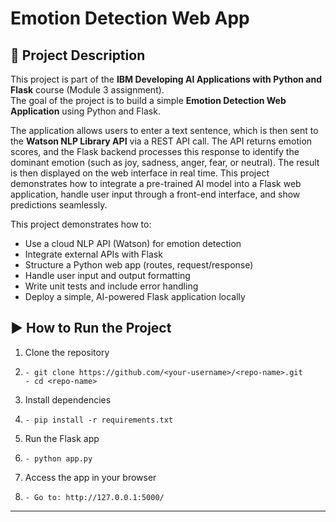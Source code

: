 # Emotion Detection Web App

## 📖 Project Description

This project is part of the **IBM Developing AI Applications with Python and Flask** course (Module 3 assignment).  
The goal of the project is to build a simple **Emotion Detection Web Application** using Python and Flask.  

The application allows users to enter a text sentence, which is then sent to the **Watson NLP Library API** via a REST API call. The API returns emotion scores, and the Flask backend processes this response to identify the dominant emotion (such as joy, sadness, anger, fear, or neutral). The result is then displayed on the web interface in real time. This project demonstrates how to integrate a pre-trained AI model into a Flask web application, handle user input through a front-end interface, and show predictions seamlessly.
 
This project demonstrates how to:  
- Use a cloud NLP API (Watson) for emotion detection  
- Integrate external APIs with Flask  
- Structure a Python web app (routes, request/response)  
- Handle user input and output formatting  
- Write unit tests and include error handling  
- Deploy a simple, AI-powered Flask application locally  

## ▶️ How to Run the Project  
1. Clone the repository
2. ```
   - git clone https://github.com/<your-username>/<repo-name>.git  
   - cd <repo-name>
   ```

3. Install dependencies
4. ``` 
   - pip install -r requirements.txt
   ``` 

5. Run the Flask app
6. ```
   - python app.py
   ``` 

7. Access the app in your browser
8. ```
   - Go to: http://127.0.0.1:5000/
   ``` 

---
